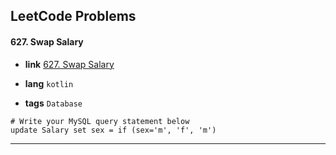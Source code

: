 ## LeetCode Problems



#### 627. Swap Salary

- **link**  [627. Swap Salary](https://leetcode.com/problems/swap-salary/)

- **lang**  `kotlin` 
- **tags**  `Database`

```mysql
# Write your MySQL query statement below
update Salary set sex = if (sex='m', 'f', 'm')
```

---

